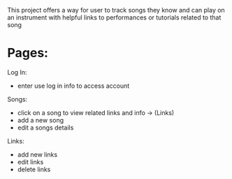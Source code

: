 This project offers a way for user to track songs they know and can play on an instrument with helpful links to performances or tutorials related to that song

# Pages:
Log In:
- enter use log in info to access account

Songs:
- click on a song to view related links and info -> (Links)
- add a new song
- edit a songs details

Links:
- add new links
- edit links
- delete links